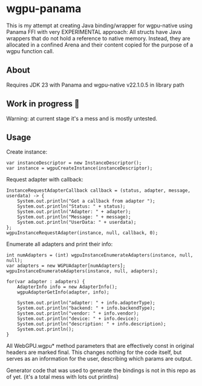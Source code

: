 # wgpu-panama

This is my attempt at creating Java binding/wrapper for wgpu-native using Panama FFI with very EXPERIMENTAL approach: All structs have Java wrappers that do not hold a reference to native memory. Instead, they are allocated in a confined Arena and their content copied for the purpose of a wgpu function call.

## About

Requires JDK 23 with Panama and wgpu-native v22.1.0.5 in library path

## Work in progress 🚧

Warning: at current stage it's a mess and is mostly untested.

## Usage

Create instance:

    var instanceDescriptor = new InstanceDescriptor();
    var instance = wgpuCreateInstance(instanceDescriptor);

Request adapter with callback:

    InstanceRequestAdapterCallback callback = (status, adapter, message, userdata) -> {
        System.out.println("Got a callback from adapter ");
        System.out.println("Status: " + status);
        System.out.println("Adapter: " + adapter);
        System.out.println("Message: " + message);
        System.out.println("UserData: " + userdata);
    };
    wgpuInstanceRequestAdapter(instance, null, callback, 0);


Enumerate all adapters and print their info:

    int numAdapters = (int) wgpuInstanceEnumerateAdapters(instance, null, null);
    var adapters = new WGPUAdapter[numAdapters];
    wgpuInstanceEnumerateAdapters(instance, null, adapters);

    for(var adapter : adapters) {
        AdapterInfo info = new AdapterInfo();
        wgpuAdapterGetInfo(adapter, info);
        
        System.out.println("adapter: " + info.adapterType);
        System.out.println("backend: " + info.backendType);
        System.out.println("vendor: " + info.vendor);
        System.out.println("device: " + info.device);
        System.out.println("description: " + info.description);
        System.out.println();
    }

All WebGPU.wgpu* method parameters that are effectively const in original headers are marked final. This changes nothing for the code itself, but serves as an information for the user, describing which params are output.

Generator code that was used to generate the bindings is not in this repo as of yet. (it's a total mess with lots out printlns)
